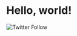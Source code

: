 
# Hello, world!

![Twitter Follow](https://img.shields.io/twitter/follow/sidney_andrews?style=for-the-badge&logo=twitter)